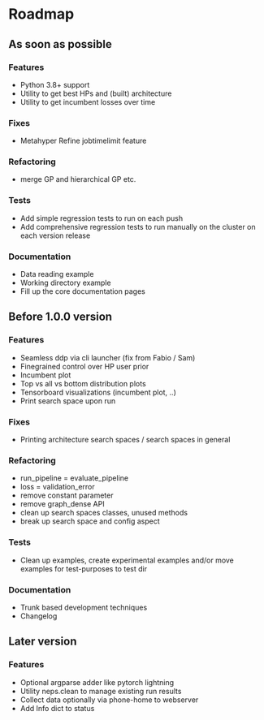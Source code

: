 # Roadmap

## As soon as possible

### Features

- Python 3.8+ support
- Utility to get best HPs and (built) architecture
- Utility to get incumbent losses over time

### Fixes

- Metahyper Refine jobtimelimit feature

### Refactoring

- merge GP and hierarchical GP etc.

### Tests

- Add simple regression tests to run on each push
- Add comprehensive regression tests to run manually on the cluster on each version release

### Documentation

- Data reading example
- Working directory example
- Fill up the core documentation pages

## Before 1.0.0 version

### Features

- Seamless ddp via cli launcher (fix from Fabio / Sam)
- Finegrained control over HP user prior
- Incumbent plot
- Top vs all vs bottom distribution plots
- Tensorboard visualizations (incumbent plot, ..)
- Print search space upon run

### Fixes

- Printing architecture search spaces / search spaces in general

### Refactoring

- run_pipeline = evaluate_pipeline
- loss = validation_error
- remove constant parameter
- remove graph_dense API
- clean up search spaces classes, unused methods
- break up search space and config aspect

### Tests

- Clean up examples, create experimental examples and/or move examples for test-purposes to test dir

### Documentation

- Trunk based development techniques
- Changelog

## Later version

### Features

- Optional argparse adder like pytorch lightning
- Utility neps.clean to manage existing run results
- Collect data optionally via phone-home to webserver
- Add Info dict to status
